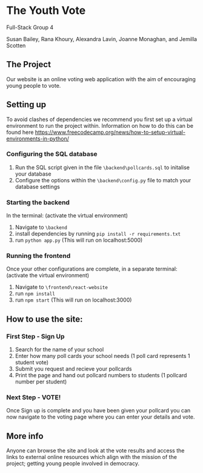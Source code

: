 # The Youth Vote
Full-Stack Group 4

Susan Bailey, Rana Khoury, Alexandra Lavin, Joanne Monaghan, and Jemilla Scotten

## The Project
Our website is an online voting web application with the aim of encouraging young people to vote.

## Setting up
To avoid clashes of dependencies we recommend you first set up a virtual environment to run the project within. Information on how to do this can be found here https://www.freecodecamp.org/news/how-to-setup-virtual-environments-in-python/

### Configuring the SQL database
1. Run the SQL script given in the file `\backend\pollcards.sql` to initalise your database
2. Configure the options within the `\backend\config.py` file to match your database settings

### Starting the backend
In the terminal:
(activate the virtual environment)
1. Navigate to `\backend`
2. install dependencies by running `pip install -r requirements.txt`
3. run `python app.py`
(This will run on localhost:5000)

### Running the frontend
Once your other configurations are complete, in a separate terminal:
(activate the virtual environment)
1. Navigate to `\frontend\react-website`
2. run `npm install`
3. run `npm start`
(This will run on localhost:3000)

## How to use the site:

### First Step - Sign Up
1. Search for the name of your school
2. Enter how many poll cards your school needs (1 poll card represents 1 student vote)
3. Submit you request and recieve your pollcards
4. Print the page and hand out pollcard numbers to students (1 pollcard number per student)

### Next Step - VOTE!
Once Sign up is complete and you have been given your pollcard you can now navigate to the voting page where you can enter your details and vote.

## More info
Anyone can browse the site and look at the vote results and access the links to external online resources which align with the mission of the project; getting young people involved in democracy.